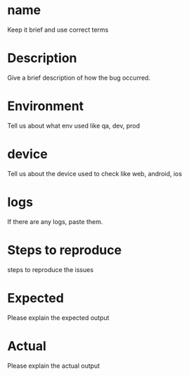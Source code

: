 # name

Keep it brief and use correct terms

# Description

Give a brief description of how the bug occurred.

# Environment

Tell us about what env used like qa, dev, prod

# device

Tell us about the device used to check like web, android, ios

# logs

If there are any logs, paste them.

# Steps to reproduce

steps to reproduce the issues

# Expected

Please explain the expected output

# Actual

Please explain the actual output